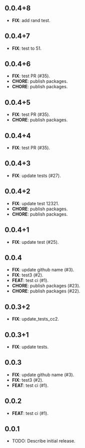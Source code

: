 ## 0.0.4+8

 - **FIX**: add rand test.

## 0.0.4+7

 - **FIX**: test to 51.

## 0.0.4+6

 - **FIX**: test PR (#35).
 - **CHORE**: publish packages.
 - **CHORE**: publish packages.

## 0.0.4+5

 - **FIX**: test PR (#35).
 - **CHORE**: publish packages.

## 0.0.4+4

 - **FIX**: test PR (#35).

## 0.0.4+3

 - **FIX**: update tests (#27).

## 0.0.4+2

 - **FIX**: update test 12321.
 - **CHORE**: publish packages.
 - **CHORE**: publish packages.

## 0.0.4+1

 - **FIX**: update test (#25).

## 0.0.4

 - **FIX**: update github name (#3).
 - **FIX**: test3 (#2).
 - **FEAT**: test ci (#1).
 - **CHORE**: publish packages (#23).
 - **CHORE**: publish packages (#22).

## 0.0.3+2

 - **FIX**: update_tests_cc2.

## 0.0.3+1

 - **FIX**: update tests.

## 0.0.3

 - **FIX**: update github name (#3).
 - **FIX**: test3 (#2).
 - **FEAT**: test ci (#1).

## 0.0.2

 - **FEAT**: test ci (#1).

## 0.0.1

* TODO: Describe initial release.
